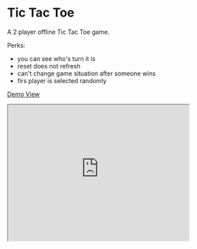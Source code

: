 # Tic Tac Toe

A 2 player offline Tic Tac Toe game.

Perks:
* you can see who's turn it is
* reset does not refresh
* can't change game situation after someone wins
* firs player is selected randomly

[Demo View](https://www.youtube.com/shorts/yWJAar3X9MU)


<p float="left">
<iframe width="420"  height="315"  
src="https://www.youtube.com/shorts/yWJAar3X9MU">  
</iframe>
  </p>
